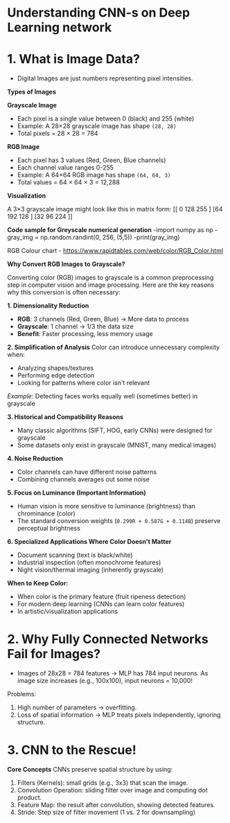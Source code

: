 # Understanding CNN-s on Deep Learning network
# **1. What is Image Data?**
- Digital Images are just numbers representing pixel intensities.

**Types of Images**

**Grayscale Image**

- Each pixel is a single value between 0 (black) and 255 (white)
- Example: A 28×28 grayscale image has shape `(28, 28)`
- Total pixels = 28 × 28 = 784

**RGB Image**

- Each pixel has 3 values (Red, Green, Blue channels)
- Each channel value ranges 0-255
- Example: A 64×64 RGB image has shape `(64, 64, 3)`
- Total values = 64 × 64 × 3 = 12,288

**Visualization**

A 3×3 grayscale image might look like this in matrix form:
[[ 0 128 255 ]
[64 192 128 ]
[32 96 224 ]]

**Code sample for Greyscale numerical generation**
-import numpy as np
-gray_img = np.random.randint(0, 256, (5,5))
-print(gray_img)

RGB  Colour chart - https://www.rapidtables.com/web/color/RGB_Color.html

**Why Convert RGB Images to Grayscale?**

Converting color (RGB) images to grayscale is a common preprocessing step in computer vision and image processing. Here are the key reasons why this conversion is often necessary:

**1. Dimensionality Reduction**
- **RGB**: 3 channels (Red, Green, Blue) → More data to process
- **Grayscale**: 1 channel → 1/3 the data size
- **Benefit**: Faster processing, less memory usage

**2. Simplification of Analysis**
Color can introduce unnecessary complexity when:
- Analyzing shapes/textures
- Performing edge detection
- Looking for patterns where color isn't relevant

*Example*: Detecting faces works equally well (sometimes better) in grayscale

**3. Historical and Compatibility Reasons**
- Many classic algorithms (SIFT, HOG, early CNNs) were designed for grayscale
- Some datasets only exist in grayscale (MNIST, many medical images)

**4. Noise Reduction**
- Color channels can have different noise patterns
- Combining channels averages out some noise

**5. Focus on Luminance (Important Information)**
- Human vision is more sensitive to luminance (brightness) than chrominance (color)
- The standard conversion weights (`0.299R + 0.587G + 0.114B`) preserve perceptual brightness

**6. Specialized Applications Where Color Doesn't Matter**
- Document scanning (text is black/white)
- Industrial inspection (often monochrome features)
- Night vision/thermal imaging (inherently grayscale)

**When to Keep Color:**
- When color is the primary feature (fruit ripeness detection)
- For modern deep learning (CNNs can learn color features)
- In artistic/visualization applications

# **2. Why Fully Connected Networks Fail for Images?**
 - Images of 28x28 = 784 features → MLP has 784 input neurons.
As image size increases (e.g., 100x100), input neurons = 10,000!

Problems:
1. High number of parameters → overfitting.
2. Loss of spatial information → MLP treats pixels independently, ignoring structure.

# 3. CNN to the Rescue!
**Core Concepts**
CNNs preserve spatial structure by using:

1. Filters (Kernels): small grids (e.g., 3x3) that scan the image.
2. Convolution Operation: sliding filter over image and computing dot product.
3. Feature Map: the result after convolution, showing detected features.
4. Stride: Step size of filter movement (1 vs. 2 for downsampling)

